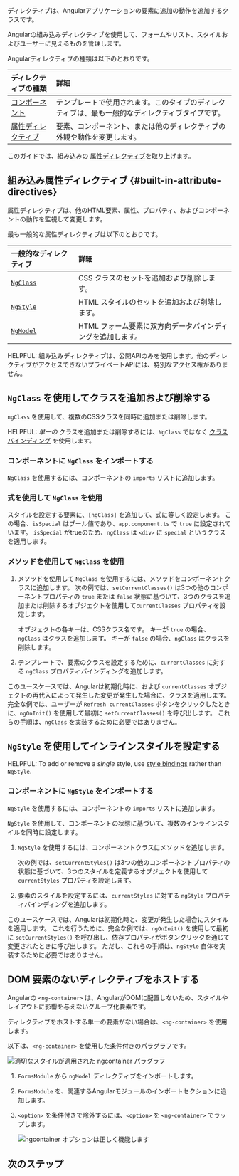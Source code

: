 <docs-decorative-header title="組み込みディレクティブ" imgSrc="adev/src/assets/images/directives.svg"> <!-- markdownlint-disable-line -->
ディレクティブは、Angularアプリケーションの要素に追加の動作を追加するクラスです。
</docs-decorative-header>

Angularの組み込みディレクティブを使用して、フォームやリスト、スタイルおよびユーザーに見えるものを管理します。

Angularディレクティブの種類は以下のとおりです。

| ディレクティブの種類                                          | 詳細                                                                           |
| :------------------------------------------------------- | :-------------------------------------------------------------------------------- |
| [コンポーネント](guide/components)                           | テンプレートで使用されます。このタイプのディレクティブは、最も一般的なディレクティブタイプです。   |
| [属性ディレクティブ](#built-in-attribute-directives)   | 要素、コンポーネント、または他のディレクティブの外観や動作を変更します。 |

このガイドでは、組み込みの [属性ディレクティブ](#built-in-attribute-directives)を取り上げます。

## 組み込み属性ディレクティブ {#built-in-attribute-directives}

属性ディレクティブは、他のHTML要素、属性、プロパティ、およびコンポーネントの動作を監視して変更します。

最も一般的な属性ディレクティブは以下のとおりです。

| 一般的なディレクティブ                                             | 詳細                                            |
| :------------------------------------------------------------ | :------------------------------------------------- |
| [`NgClass`](#adding-and-removing-classes-with-ngclass)        | CSS クラスのセットを追加および削除します。             |
| [`NgStyle`](#setting-inline-styles-with-ngstyle)              | HTML スタイルのセットを追加および削除します。             |
| [`NgModel`](guide/forms/template-driven-forms)                | HTML フォーム要素に双方向データバインディングを追加します。 |

HELPFUL: 組み込みディレクティブは、公開APIのみを使用します。他のディレクティブがアクセスできないプライベートAPIには、特別なアクセス権がありません。

## `NgClass` を使用してクラスを追加および削除する

`ngClass` を使用して、複数のCSSクラスを同時に追加または削除します。

HELPFUL: _単一の_ クラスを追加または削除するには、`NgClass` ではなく [クラスバインディング](guide/templates/class-binding) を使用します。

### コンポーネントに `NgClass` をインポートする

`NgClass` を使用するには、コンポーネントの `imports` リストに追加します。

<docs-code header="src/app/app.component.ts (NgClass インポート)" path="adev/src/content/examples/built-in-directives/src/app/app.component.ts" visibleRegion="import-ng-class"/>

### 式を使用して `NgClass` を使用

スタイルを設定する要素に、`[ngClass]` を追加して、式に等しく設定します。
この場合、`isSpecial` はブール値であり、`app.component.ts` で `true` に設定されています。
`isSpecial` がtrueのため、`ngClass` は `<div>` に `special` というクラスを適用します。

<docs-code header="src/app/app.component.html" path="adev/src/content/examples/built-in-directives/src/app/app.component.html" visibleRegion="special-div"/>

### メソッドを使用して `NgClass` を使用

1. メソッドを使用して `NgClass` を使用するには、メソッドをコンポーネントクラスに追加します。
   次の例では、`setCurrentClasses()` は3つの他のコンポーネントプロパティの `true` または `false` 状態に基づいて、3つのクラスを追加または削除するオブジェクトを使用して`currentClasses` プロパティを設定します。

   オブジェクトの各キーは、CSSクラス名です。
   キーが `true` の場合、`ngClass` はクラスを追加します。
   キーが `false` の場合、`ngClass` はクラスを削除します。

   <docs-code header="src/app/app.component.ts" path="adev/src/content/examples/built-in-directives/src/app/app.component.ts" visibleRegion="setClasses"/>

1. テンプレートで、要素のクラスを設定するために、`currentClasses` に対する `ngClass` プロパティバインディングを追加します。

   <docs-code header="src/app/app.component.html" path="adev/src/content/examples/built-in-directives/src/app/app.component.html" visibleRegion="NgClass-1"/>

このユースケースでは、Angularは初期化時に、および `currentClasses` オブジェクトの再代入によって発生した変更が発生した場合に、クラスを適用します。
完全な例では、ユーザーが `Refresh currentClasses` ボタンをクリックしたときに、`ngOnInit()` を使用して最初に `setCurrentClasses()` を呼び出します。
これらの手順は、`ngClass` を実装するために必要ではありません。

## `NgStyle` を使用してインラインスタイルを設定する

HELPFUL: To add or remove a _single_ style, use [style bindings](guide/templates/binding#css-class-and-style-property-bindings) rather than `NgStyle`.

### コンポーネントに `NgStyle` をインポートする

`NgStyle` を使用するには、コンポーネントの `imports` リストに追加します。

<docs-code header="src/app/app.component.ts (NgStyle インポート)" path="adev/src/content/examples/built-in-directives/src/app/app.component.ts" visibleRegion="import-ng-style"/>

`NgStyle` を使用して、コンポーネントの状態に基づいて、複数のインラインスタイルを同時に設定します。

1. `NgStyle` を使用するには、コンポーネントクラスにメソッドを追加します。

   次の例では、`setCurrentStyles()` は3つの他のコンポーネントプロパティの状態に基づいて、3つのスタイルを定義するオブジェクトを使用して `currentStyles` プロパティを設定します。

   <docs-code header="src/app/app.component.ts" path="adev/src/content/examples/built-in-directives/src/app/app.component.ts" visibleRegion="setStyles"/>

1. 要素のスタイルを設定するには、`currentStyles` に対する `ngStyle` プロパティバインディングを追加します。

   <docs-code header="src/app/app.component.html" path="adev/src/content/examples/built-in-directives/src/app/app.component.html" visibleRegion="NgStyle-2"/>

このユースケースでは、Angularは初期化時と、変更が発生した場合にスタイルを適用します。
これを行うために、完全な例では、`ngOnInit()` を使用して最初に `setCurrentStyles()` を呼び出し、依存プロパティがボタンクリックを通じて変更されたときに呼び出します。
ただし、これらの手順は、`ngStyle` 自体を実装するために必要ではありません。


## DOM 要素のないディレクティブをホストする

Angularの `<ng-container>` は、AngularがDOMに配置しないため、スタイルやレイアウトに影響を与えないグループ化要素です。

ディレクティブをホストする単一の要素がない場合は、`<ng-container>` を使用します。

以下は、`<ng-container>` を使用した条件付きのパラグラフです。

<docs-code header="src/app/app.component.html (ngif-ngcontainer)" path="adev/src/content/examples/structural-directives/src/app/app.component.html" visibleRegion="ngif-ngcontainer"/>

<img alt="適切なスタイルが適用された ngcontainer パラグラフ" src="assets/images/guide/structural-directives/good-paragraph.png">

1. `FormsModule` から `ngModel` ディレクティブをインポートします。

1. `FormsModule` を、関連するAngularモジュールのインポートセクションに追加します。

1. `<option>` を条件付きで除外するには、`<option>` を `<ng-container>` でラップします。

   <docs-code header="src/app/app.component.html (select-ngcontainer)" path="adev/src/content/examples/structural-directives/src/app/app.component.html" visibleRegion="select-ngcontainer"/>

   <img alt="ngcontainer オプションは正しく機能します" src="assets/images/guide/structural-directives/select-ngcontainer-anim.gif">

## 次のステップ

<docs-pill-row>
  <docs-pill href="guide/directives/attribute-directives" title="属性ディレクティブ"/>
  <docs-pill href="guide/directives/structural-directives" title="構造ディレクティブ"/>
  <docs-pill href="guide/directives/directive-composition-api" title="ディレクティブ合成API"/>
</docs-pill-row>
